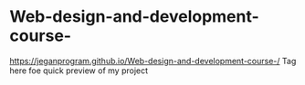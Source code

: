 # Web-design-and-development-course-
https://jeganprogram.github.io/Web-design-and-development-course-/
Tag here foe quick preview of my project 
